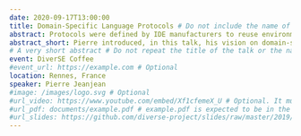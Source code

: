 ```yaml
---
date: 2020-09-17T13:00:00
title: Domain-Specific Language Protocols # Do not include the name of the event or the speakers
abstract: Protocols were defined by IDE manufacturers to reuse environment-agnostic language components. the most notable is the Language Server Protocol (LSP) for textual editors and the Debug Adapter Protocol (DAP) for debugging facilities. These are well suited for most general purpose languages that share a common set of fixed capabilities (e.g., textual syntax, explicit control flow), but they are limited in the support of the very heterogeneous services commonly found in domain-specific languages (DSL). In order to manage the interactions between a generic development environment and the language components available for a DSL, we explore the ability to establish domain-specific language protocols. We consider an approach in which a language server is defined by a microservices architecture, taking into account concerns about distribution, extensibility and scalability, and in which the protocol emerges from the orchestration.
abstract_short: Pierre introduced, in this talk, his vision on domain-specific language protocols. 
# A very short abstract # Do not repeat the title of the talk or the name of the event or the name of the speakers
event: DiverSE Coffee
#event_url: https://example.com # Optional
location: Rennes, France
speaker: Pierre Jeanjean
#image: /images/logo.svg # Optional
#url_video: https://www.youtube.com/embed/Xf1cfemeX_U # Optional. It must be the embed URL.
#url_pdf: documents/example.pdf # example.pdf is expected to be in the static/document. folder. It can also be any URL.
#url_slides: https://github.com/diverse-project/slides/raw/master/2019/stamp/20190328_stamp_solocal.pptx # It can also be a relative address such as documents/example.pdf
---
```

